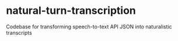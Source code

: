 # natural-turn-transcription
Codebase for transforming speech-to-text API JSON into naturalistic transcripts
